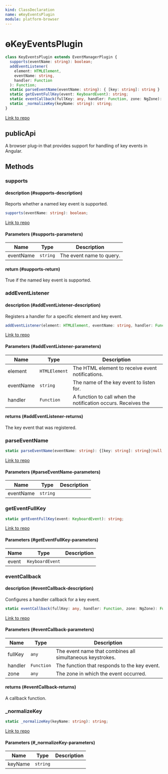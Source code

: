 ```yaml
---
kind: ClassDeclaration
name: ɵKeyEventsPlugin
module: platform-browser
---
```


# ɵKeyEventsPlugin

```ts
class KeyEventsPlugin extends EventManagerPlugin {
  supports(eventName: string): boolean;
  addEventListener(
    element: HTMLElement,
    eventName: string,
    handler: Function
  ): Function;
  static parseEventName(eventName: string): { [key: string]: string } | null;
  static getEventFullKey(event: KeyboardEvent): string;
  static eventCallback(fullKey: any, handler: Function, zone: NgZone): Function;
  static _normalizeKey(keyName: string): string;
}
```

[Link to repo](https://github.com/timdeschryver/angular/blob/master/packages/platform-browser/src/dom/events/key_events.ts#L76-L191)

## publicApi

A browser plug-in that provides support for handling of key events in Angular.

## Methods

### supports

#### description (#supports-description)

Reports whether a named key event is supported.

```ts
supports(eventName: string): boolean;
```

[Link to repo](https://github.com/timdeschryver/angular/blob/master/packages/platform-browser/src/dom/events/key_events.ts#L91-L93)

#### Parameters (#supports-parameters)

| Name      | Type     | Description              |
| --------- | -------- | ------------------------ |
| eventName | `string` | The event name to query. |

#### return (#supports-return)

True if the named key event is supported.

### addEventListener

#### description (#addEventListener-description)

Registers a handler for a specific element and key event.

```ts
addEventListener(element: HTMLElement, eventName: string, handler: Function): Function;
```

[Link to repo](https://github.com/timdeschryver/angular/blob/master/packages/platform-browser/src/dom/events/key_events.ts#L103-L112)

#### Parameters (#addEventListener-parameters)

| Name      | Type          | Description                                                   |
| --------- | ------------- | ------------------------------------------------------------- |
| element   | `HTMLElement` | The HTML element to receive event notifications.              |
| eventName | `string`      | The name of the key event to listen for.                      |
| handler   | `Function`    | A function to call when the notification occurs. Receives the |

#### returns (#addEventListener-returns)

The key event that was registered.

### parseEventName

```ts
static parseEventName(eventName: string): {[key: string]: string}|null;
```

[Link to repo](https://github.com/timdeschryver/angular/blob/master/packages/platform-browser/src/dom/events/key_events.ts#L114-L143)

#### Parameters (#parseEventName-parameters)

| Name      | Type     | Description |
| --------- | -------- | ----------- |
| eventName | `string` |             |

### getEventFullKey

```ts
static getEventFullKey(event: KeyboardEvent): string;
```

[Link to repo](https://github.com/timdeschryver/angular/blob/master/packages/platform-browser/src/dom/events/key_events.ts#L145-L164)

#### Parameters (#getEventFullKey-parameters)

| Name  | Type            | Description |
| ----- | --------------- | ----------- |
| event | `KeyboardEvent` |             |

### eventCallback

#### description (#eventCallback-description)

Configures a handler callback for a key event.

```ts
static eventCallback(fullKey: any, handler: Function, zone: NgZone): Function;
```

[Link to repo](https://github.com/timdeschryver/angular/blob/master/packages/platform-browser/src/dom/events/key_events.ts#L173-L179)

#### Parameters (#eventCallback-parameters)

| Name    | Type       | Description                                               |
| ------- | ---------- | --------------------------------------------------------- |
| fullKey | `any`      | The event name that combines all simultaneous keystrokes. |
| handler | `Function` | The function that responds to the key event.              |
| zone    | `any`      | The zone in which the event occurred.                     |

#### returns (#eventCallback-returns)

A callback function.

### \_normalizeKey

```ts
static _normalizeKey(keyName: string): string;
```

[Link to repo](https://github.com/timdeschryver/angular/blob/master/packages/platform-browser/src/dom/events/key_events.ts#L182-L190)

#### Parameters (#\_normalizeKey-parameters)

| Name    | Type     | Description |
| ------- | -------- | ----------- |
| keyName | `string` |             |
